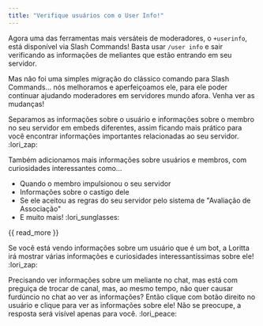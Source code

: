 ```yaml
---
title: "Verifique usuários com o User Info!"
---
```

Agora uma das ferramentas mais versáteis de moderadores, o `+userinfo`, está disponível via Slash Commands! Basta usar `/user info` e sair verificando as informações de meliantes que estão entrando em seu servidor.

Mas não foi uma simples migração do clássico comando para Slash Commands... nós melhoramos e aperfeiçoamos ele, para ele poder continuar ajudando moderadores em servidores mundo afora. Venha ver as mudanças!

Separamos as informações sobre o usuário e informações sobre o membro no seu servidor em embeds diferentes, assim ficando mais prático para você encontrar informações importantes relacionadas ao seu servidor. :lori_zap:

Também adicionamos mais informações sobre usuários e membros, com curiosidades interessantes como...
* Quando o membro impulsionou o seu servidor
* Informações sobre o castigo dele
* Se ele aceitou as regras do seu servidor pelo sistema de "Avaliação de Associação"
* E muito mais! :lori_sunglasses:

<div style="text-align: center;">
<img-ethereal src="/loritta/posts/2022-05-26-check-users-userinfo/userinfo-member.png" sizes="50vw" style="width: 100%; max-width: 20em;"></img-ethereal>
</div>

{{ read_more }}

Se você está vendo informações sobre um usuário que é um bot, a Loritta irá mostrar várias informações e curiosidades interessantíssimas sobre ele! :lori_zap:

<div style="text-align: center;">
<img-ethereal src="/loritta/posts/2022-05-26-check-users-userinfo/userinfo-mantaro.png" sizes="50vw" style="width: 100%; max-width: 20em;"></img-ethereal>
</div>

Precisando ver informações sobre um meliante no chat, mas está com preguiça de trocar de canal, mas, ao mesmo tempo, não quer causar furdúncio no chat ao ver as informações? Então clique com botão direito no usuário e clique para ver as informações sobre ele! Não se preocupe, a resposta será visível apenas para você. :lori_peace:

<div style="text-align: center;">
<img-ethereal src="/loritta/posts/2022-05-26-check-users-userinfo/userinfo-apps.png" sizes="50vw" style="width: 100%; max-width: 20em;"></img-ethereal>
</div>